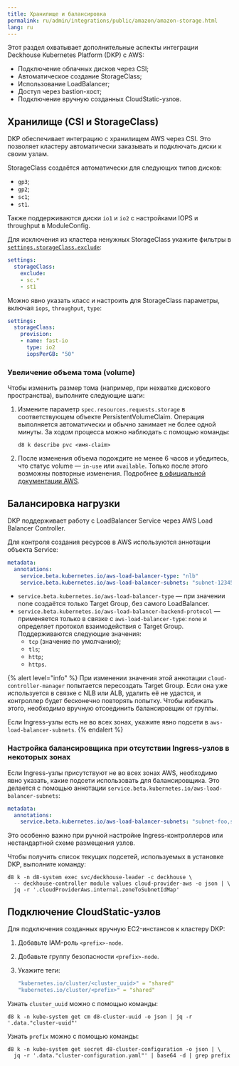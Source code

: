 ```yaml
---
title: Хранилище и балансировка
permalink: ru/admin/integrations/public/amazon/amazon-storage.html
lang: ru
---
```


Этот раздел охватывает дополнительные аспекты интеграции Deckhouse Kubernetes Platform (DKP) с AWS:

- Подключение облачных дисков через CSI;
- Автоматическое создание StorageClass;
- Использование LoadBalancer;
- Доступ через bastion-хост;
- Подключение вручную созданных CloudStatic-узлов.

## Хранилище (CSI и StorageClass)

DKP обеспечивает интеграцию с хранилищем AWS через CSI. Это позволяет кластеру автоматически заказывать и подключать диски к своим узлам.

StorageClass создаётся автоматически для следующих типов дисков:

- `gp3`;
- `gp2`;
- `sc1`;
- `st1`.

Также поддерживаются диски `io1` и `io2` с настройками IOPS и throughput в ModuleConfig.

Для исключения из кластера ненужных StorageClass укажите фильтры в [`settings.storageClass.exclude`](/modules/cloud-provider-aws/configuration.html#parameters-storageclass-exclude):

```yaml
settings:
  storageClass:
    exclude:
    - sc.*
    - st1
```

Можно явно указать класс и настроить для StorageClass параметры, включая `iops`, `throughput`, `type`:

```yaml
settings:
  storageClass:
    provision:
    - name: fast-io
      type: io2
      iopsPerGB: "50"
```

### Увеличение объема тома (volume)

Чтобы изменить размер тома (например, при нехватке дискового пространства), выполните следующие шаги:

1. Измените параметр `spec.resources.requests.storage` в соответствующем объекте PersistentVolumeClaim. Операция выполняется автоматически и обычно занимает не более одной минуты. За ходом процесса можно наблюдать с помощью команды:

   ```shell
   d8 k describe pvc <имя-claim>
   ```

1. После изменения объема подождите не менее 6 часов и убедитесь, что статус volume — `in-use` или `available`. Только после этого возможны повторные изменения. Подробнее [в официальной документации AWS](https://docs.aws.amazon.com/ebs/latest/userguide/modify-volume-requirements.html).

## Балансировка нагрузки

DKP поддерживает работу c LoadBalancer Service через AWS Load Balancer Controller.

Для контроля создания ресурсов в AWS используются аннотации объекта Service:

```yaml
metadata:
  annotations:
    service.beta.kubernetes.io/aws-load-balancer-type: "nlb"
    service.beta.kubernetes.io/aws-load-balancer-subnets: "subnet-12345,subnet-67890"
```

- `service.beta.kubernetes.io/aws-load-balancer-type` — при значении none создаётся только Target Group, без самого LoadBalancer.
- `service.beta.kubernetes.io/aws-load-balancer-backend-protocol` — применяется только в связке с `aws-load-balancer-type`: `none` и определяет протокол взаимодействия с Target Group. Поддерживаются следующие значения:
  - `tcp` (значение по умолчанию);
  - `tls`;
  - `http`;
  - `https`.

{% alert level="info" %}
При изменении значения этой аннотации `cloud-controller-manager` попытается пересоздать Target Group. Если она уже используется в связке с NLB или ALB, удалить её не удастся, и контроллер будет бесконечно повторять попытку. Чтобы избежать этого, необходимо вручную отсоединить балансировщик от группы.

Если Ingress-узлы есть не во всех зонах, укажите явно подсети в `aws-load-balancer-subnets`.
{% endalert %}

### Настройка балансировщика при отсутствии Ingress-узлов в некоторых зонах

Если Ingress-узлы присутствуют не во всех зонах AWS, необходимо явно указать, какие подсети использовать для балансировщика. Это делается с помощью аннотации `service.beta.kubernetes.io/aws-load-balancer-subnets`:

```yaml
metadata:
  annotations:
    service.beta.kubernetes.io/aws-load-balancer-subnets: "subnet-foo,subnet-bar"
```

Это особенно важно при ручной настройке Ingress-контроллеров или нестандартной схеме размещения узлов.

Чтобы получить список текущих подсетей, используемых в установке DKP, выполните команду:

```shell
d8 k -n d8-system exec svc/deckhouse-leader -c deckhouse \
  -- deckhouse-controller module values cloud-provider-aws -o json | \
  jq -r '.cloudProviderAws.internal.zoneToSubnetIdMap'
```

## Подключение CloudStatic-узлов

Для подключения созданных вручную EC2-инстансов к кластеру DKP:

1. Добавьте IAM-роль `<prefix>-node`.
1. Добавьте группу безопасности `<prefix>-node`.
1. Укажите теги:

   ```yaml
   "kubernetes.io/cluster/<cluster_uuid>" = "shared"
   "kubernetes.io/cluster/<prefix>" = "shared"
   ```

Узнать `cluster_uuid` можно с помощью команды:

```shell
d8 k -n kube-system get cm d8-cluster-uuid -o json | jq -r '.data."cluster-uuid"'
```

Узнать `prefix` можно с помощью команды:

```shell
d8 k -n kube-system get secret d8-cluster-configuration -o json | \
  jq -r '.data."cluster-configuration.yaml"' | base64 -d | grep prefix
```
